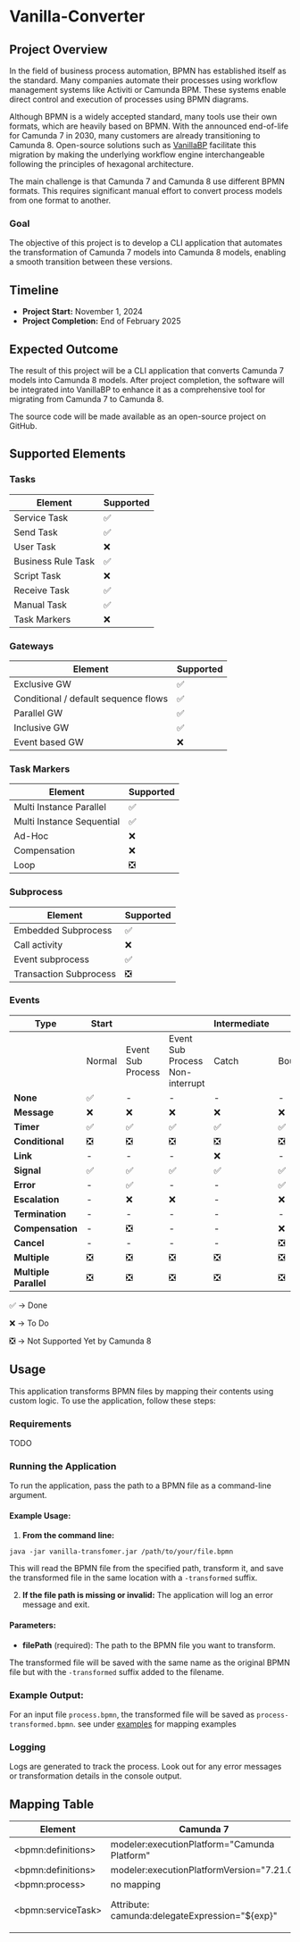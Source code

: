 # Vanilla-Converter

## Project Overview
In the field of business process automation, BPMN has established itself as the standard. Many companies automate their processes using workflow management systems like Activiti or Camunda BPM. These systems enable direct control and execution of processes using BPMN diagrams.

Although BPMN is a widely accepted standard, many tools use their own formats, which are heavily based on BPMN. With the announced end-of-life for Camunda 7 in 2030, many customers are already transitioning to Camunda 8. Open-source solutions such as [VanillaBP](https://github.com/vanillabp) facilitate this migration by making the underlying workflow engine interchangeable following the principles of hexagonal architecture.

The main challenge is that Camunda 7 and Camunda 8 use different BPMN formats. This requires significant manual effort to convert process models from one format to another.

### Goal
The objective of this project is to develop a CLI application that automates the transformation of Camunda 7 models into Camunda 8 models, enabling a smooth transition between these versions.

## Timeline
- **Project Start:** November 1, 2024
- **Project Completion:** End of February 2025

## Expected Outcome
The result of this project will be a CLI application that converts Camunda 7 models into Camunda 8 models. After project completion, the software will be integrated into VanillaBP to enhance it as a comprehensive tool for migrating from Camunda 7 to Camunda 8.

The source code will be made available as an open-source project on GitHub.

## Supported Elements

### Tasks

| Element              | Supported |
|------------------------|-----------|
| Service Task          | ✅        |
| Send Task            | ✅        |
| User Task            | ❌        |
| Business Rule Task   | ✅        |
| Script Task         | ❌        |
| Receive Task        | ✅        |
| Manual Task         | ✅        |
| Task Markers        | ❌        |

### Gateways

| Element              | Supported |
|------------------------|-----------|
| Exclusive GW                       | ✅   |
| Conditional / default sequence flows | ✅   |
| Parallel GW                        | ✅   |
| Inclusive GW                       | ✅   |
| Event based GW                     | ❌   |

### Task Markers

| Element              | Supported |
|------------------------|-----------|
| Multi Instance Parallel            | ✅   |
| Multi Instance Sequential          | ✅   |
| Ad-Hoc                             | ❌   |
| Compensation                       | ❌   |
| Loop                               | ❎  |

### Subprocess

| Element              | Supported |
|------------------------|-----------|
| Embedded Subprocess                | ✅   |
| Call activity                      | ❌   |
| Event subprocess                   | ✅   |
| Transaction Subprocess             | ❎   |

### Events

|Type | Start       |  |  | Intermediate |  |  |  | End |  
|----|----|----|----|----|----|----|----|----|  
|                | Normal       | Event Sub Process | Event Sub Process Non-interrupt | Catch  | Boundary | Boundary Non-interrupt | Throw  | Normal |  
| **None**           | ✅           | -                 |  -                            | -     |  -     | -                    | -     | ✅       |  
| **Message**        | ❌           | ❌                | ❌                           | ❌     | ❌       | ❌               | ❌     |-      |  
| **Timer**          | ✅           | ✅                | ✅                           | ✅     | ✅       | ✅               | -     |-      |  
| **Conditional**    | ❎          | ❎               | ❎                          | ❎    | ❎      | ❎               |-      | -       |  
| **Link**           |  -            | -                |  -                             | ❌     | -        | -               | ❌      |-        |  
| **Signal**         | ✅           | ✅                | ✅                           | ✅     | ✅       | ✅               | ✅     | ✅     |  
| **Error**          | -             | ✅                | -                              | -     |  ✅        | -               | -       | ✅     |  
| **Escalation**     | -             | ❌                | ❌                           | -       | ❌       | ❌               | ❌     | ❌     |  
| **Termination**    | -             | -                  | -                           |   -     |  -        | -                   | -       | ✅     |  
| **Compensation**   |-              | ❎               | -                              | -    | ❌         | -               | -       | ❌     |  
| **Cancel**         |-              | -                |   -                            | -    |  ❎        |   -                | -      | ❎    |  
| **Multiple**       | ❎          | ❎               | ❎                          | ❎    | ❎      | ❎               | ❎    | ❎    |  
| **Multiple Parallel** | ❎        | ❎               | ❎                          | ❎    | ❎      | ❎              | ❎    | ❎    |  

✅ → Done 

❌ → To Do 

❎ →  Not Supported Yet by Camunda 8

## Usage

This application transforms BPMN files by mapping their contents using custom logic. To use the application, follow these steps:

### Requirements
TODO

### Running the Application
To run the application, pass the path to a BPMN file as a command-line argument.

#### Example Usage:

1. **From the command line:**
```
java -jar vanilla-transfomer.jar /path/to/your/file.bpmn
```

This will read the BPMN file from the specified path, transform it, and save the transformed file in the same location with a `-transformed` suffix.

2. **If the file path is missing or invalid:**
The application will log an error message and exit.

#### Parameters:

- **filePath** (required): The path to the BPMN file you want to transform.

The transformed file will be saved with the same name as the original BPMN file but with the `-transformed` suffix added to the filename.

### Example Output:

For an input file `process.bpmn`, the transformed file will be saved as `process-transformed.bpmn`.
see under [examples](resources/bpmn-exmaples) for mapping examples

### Logging

Logs are generated to track the process. Look out for any error messages or transformation details in the console output.

## Mapping Table
| Element              | Camunda 7                                      | Camunda 8                                                                                        |
|----------------------|------------------------------------------------|--------------------------------------------------------------------------------------------------|
| \<bpmn:definitions\> | modeler:executionPlatform="Camunda Platform"   | modeler:executionPlatform="Camunda Cloud"                                                        |
| \<bpmn:definitions\> | modeler:executionPlatformVersion="7.21.0"      | modeler:executionPlatformVersion="8.6.0"                                                         |
| \<bpmn:process\>     | no mapping                                     | no mapping                                                                                       |
| \<bpmn:serviceTask\> | Attribute: camunda:delegateExpression="${exp}" | \<bpmn:extensionElements\><br/><zeebe:taskDefinition type="exp" /><br/></bpmn:extensionElements> |
|                      |                                                |                                                                                                  |

